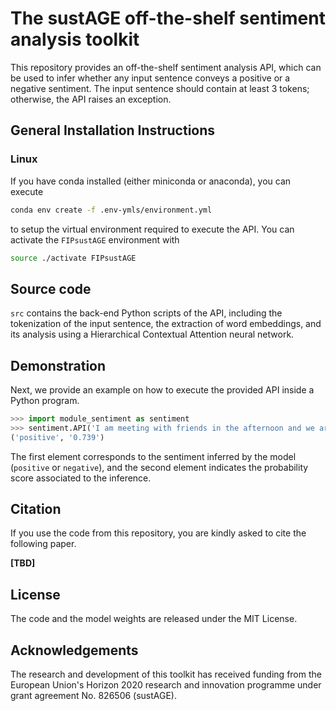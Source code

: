 # The sustAGE off-the-shelf sentiment analysis toolkit

This repository provides an off-the-shelf sentiment analysis API, which can be used to infer whether any input sentence conveys a positive or a negative sentiment. The input sentence should contain at least 3 tokens; otherwise, the API raises an exception.

## General Installation Instructions

### Linux
If you have conda installed (either miniconda or anaconda), you can execute
```bash
conda env create -f .env-ymls/environment.yml
```
to setup the virtual environment required to execute the API. You can activate the `FIPsustAGE` environment with 
```bash
source ./activate FIPsustAGE
```

## Source code
`src` contains the back-end Python scripts of the API, including the tokenization of the input sentence, the extraction of word embeddings, and its analysis using a Hierarchical Contextual Attention neural network. 

## Demonstration
Next, we provide an example on how to execute the provided API inside a Python program.

```python
>>> import module_sentiment as sentiment
>>> sentiment.API('I am meeting with friends in the afternoon and we are going to the cinema')
('positive', '0.739')
```

The first element corresponds to the sentiment inferred by the model (`positive` or `negative`), and the second element indicates the probability score associated to the inference. 

## Citation
If you use the code from this repository, you are kindly asked to cite the following paper.

**[TBD]**

## License
The code and the model weights are released under the MIT License.

## Acknowledgements
The research and development of this toolkit has received funding from the European Union's Horizon 2020 research and innovation programme under grant agreement No. 826506 (sustAGE).
